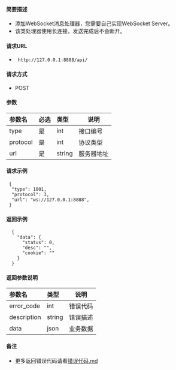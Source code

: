 
#### 简要描述

- 添加WebSocket消息处理器，您需要自己实现WebSocket Server。
- 该类处理器使用长连接，发送完成后不会断开。

#### 请求URL
- ` http://127.0.0.1:8888/api/`
  
#### 请求方式
- POST 

#### 参数

| 参数名      | 必选 | 类型     | 说明    |   
|:---------|:---|:-------|-------|   
| type     | 是  | int    | 接口编号  |   
| protocol | 是  | int    | 协议类型  |   
| url      | 是  | string | 服务器地址 |   

#### 请求示例

```
 {
  "type": 1001,
  "protocol": 3,
  "url": "ws://127.0.0.1:8888",
 }
```

#### 返回示例 

``` 
  {
    "data": {
      "status": 0,
      "desc": "",
      "cookie": ""
    }
  }
```

#### 返回参数说明 

| 参数名         | 类型     | 说明   |   
|:------------|:-------|------|   
| error_code  | int    | 错误代码 |   
| description | string | 错误描述 |   
| data        | json   | 业务数据 |   

#### 备注 

- 更多返回错误代码请看[错误代码.md](../错误代码.md)







